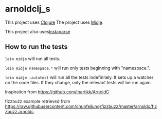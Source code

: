 # arnoldclj_s
This project uses [Clojure](https://clojure.org/)
The project uses [Midje](https://github.com/marick/Midje/).

This project also uses[Instaparse](https://github.com/Engelberg/instaparse)

## How to run the tests

`lein midje` will run all tests.

`lein midje namespace.*` will run only tests beginning with "namespace.".

`lein midje :autotest` will run all the tests indefinitely. It sets up a
watcher on the code files. If they change, only the relevant tests will be
run again.


Inspiration from https://github.com/lhartikk/ArnoldC





fizzbuzz example retrieved from 
https://raw.githubusercontent.com/chunfeilung/fizzbuzz/master/arnoldc/fizzbuzz.arnoldc